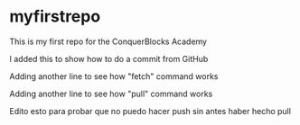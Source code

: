 # myfirstrepo
This is my first repo for the ConquerBlocks Academy

I added this to show how to do a commit from GitHub

Adding another line to see how "fetch" command works

Adding another line to see how "pull" command works

Edito esto para probar que no puedo hacer push sin antes haber hecho pull
